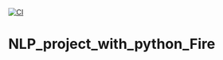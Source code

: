 [![CI](https://github.com/Muhammadyousafrana/NLP_project_with_python_Fire/actions/workflows/main.yml/badge.svg)](https://github.com/Muhammadyousafrana/NLP_project_with_python_Fire/actions/workflows/main.yml)
# NLP_project_with_python_Fire
